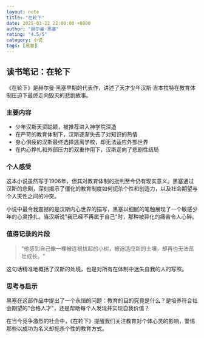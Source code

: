 ```yaml
---
layout: note
title: "在轮下"
date: 2025-03-22 22:00:00 +0800
author: "赫尔曼·黑塞"
rating: "4.5/5"
category: 小说
tags: [黑塞]
---
```


## 读书笔记：在轮下

《在轮下》是赫尔曼·黑塞早期的代表作，讲述了天才少年汉斯·吉本拉特在教育体制压迫下最终走向毁灭的悲剧故事。

### 主要内容

- 少年汉斯天资聪颖，被推荐进入神学院深造
- 在严苛的教育体制下，汉斯逐渐失去了对知识的热情
- 身心俱疲的汉斯最终选择逃离学校，却无法适应外部世界
- 在内心挣扎和外部压力的双重作用下，汉斯走向了悲剧性结局

### 个人感受

这本小说虽然写于1906年，但其对教育体制的批判至今仍有现实意义。黑塞通过汉斯的悲剧，深刻揭示了僵化的教育制度如何扼杀个性和创造力，以及社会期望与个人天性之间的冲突。

小说中最令我震撼的是汉斯内心世界的描写，黑塞以细腻的笔触展现了一个敏感少年的心灵挣扎。当汉斯说"我已经不再属于自己"时，那种被异化的痛苦令人心碎。

### 值得记录的片段

> "他感到自己像一棵被连根拔起的小树，被迫适应新的土壤，却再也无法茁壮成长。"

这句话精准地概括了汉斯的处境，也是对所有在体制中迷失自我的人的写照。

### 思考与启示

黑塞在这部作品中提出了一个永恒的问题：教育的目的究竟是什么？是培养符合社会期望的"合格人才"，还是帮助每个人发现并实现自我价值？

在当今竞争激烈的社会中，《在轮下》提醒我们关注教育对个体心灵的影响，警惕那些以成功为名义却扼杀个性的教育方式。